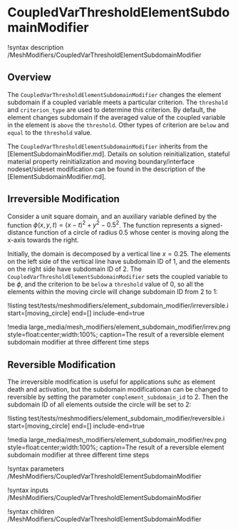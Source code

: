 # CoupledVarThresholdElementSubdomainModifier

!syntax description /MeshModifiers/CoupledVarThresholdElementSubdomainModifier

## Overview

The `CoupledVarThresholdElementSubdomainModifier` changes the element subdomain if a coupled variable meets a particular criterion. The `threshold` and `criterion_type` are used to determine this criterion. By default, the element changes subdomain if the averaged value of the coupled variable in the element is `above` the `threshold`. Other types of criterion are `below` and `equal` to the `threshold` value.

The `CoupledVarThresholdElementSubdomainModifier` inherits from the [ElementSubdomainModifier.md]. Details on solution reinitialization, stateful material property reinitialization and moving boundary/interface nodeset/sideset modification can be found in the description of the [ElementSubdomainModifier.md].

## Irreversible Modification

Consider a unit square domain, and an auxiliary variable defined by the function $\phi(x,y,t) = (x-t)^2+y^2-0.5^2$. The function represents a signed-distance function of a circle of radius $0.5$ whose center is moving along the x-axis towards the right.

Initially, the domain is decomposed by a vertical line $x=0.25$. The elements on the left side of the vertical line have subdomain ID of 1, and the elements on the right side have subdomain ID of 2. The `CoupledVarThresholdElementSubdomainModifier` sets the coupled variable to be $\phi$, and the criterion to be `below` a `threshold` value of 0, so all the elements within the moving circle will change subdomain ID from 2 to 1:

!listing test/tests/meshmodifiers/element_subdomain_modifier/irreversible.i start=[moving_circle] end=[] include-end=true

!media large_media/mesh_modifiers/element_subdomain_modifier/irrev.png style=float:center;width:100%; caption=The result of a reversible element subdomain modifier at three different time steps

## Reversible Modification

The irreversible modification is useful for applications suhc as element death and activation, but the subdomain modificationan can be changed to reversible by setting the parameter `complement_subdomain_id` to 2. Then the subdomain ID of all elements outside the circle will be set to 2:

!listing test/tests/meshmodifiers/element_subdomain_modifier/reversible.i start=[moving_circle] end=[] include-end=true

!media large_media/mesh_modifiers/element_subdomain_modifier/rev.png style=float:center;width:100%; caption=The result of a reversible element subdomain modifier at three different time steps

!syntax parameters /MeshModifiers/CoupledVarThresholdElementSubdomainModifier

!syntax inputs /MeshModifiers/CoupledVarThresholdElementSubdomainModifier

!syntax children /MeshModifiers/CoupledVarThresholdElementSubdomainModifier

